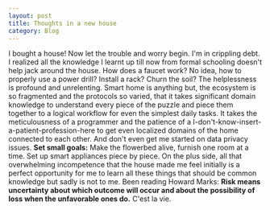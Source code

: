 ```yaml
---
layout: post
title: Thoughts in a new house
category: Blog
---
```


I bought a house! Now let the trouble and worry begin.
I'm in crippling debt.
I realized all the knowledge I learnt up till now from formal schooling doesn't help jack around the house. How does a faucet work? No idea, how to properly use a power drill? Install a rack? Churn the soil? The helplessness is profound and unrelenting. 
Smart home is anything but, the ecosystem is so fragmented and the protocols so varied, that it takes significant domain knowledge to understand every piece of the puzzle and piece them together to a logical workflow for even the simplest daily tasks. It takes the meticulousness of a programmer and the patience of a I-don't-know-insert-a-patient-profession-here to get even localized domains of the home connected to each other. And don't even get me started on data privacy issues.
**Set small goals:** Make the flowerbed alive, furnish one room at a time. Set up smart appliances piece by piece.
On the plus side, all that overwhelming incompetence that the house made me feel initially is a perfect opportunity for me to learn all these things that should be common knowledge but sadly is not to me.
Been reading Howard Marks: **Risk means uncertainty about which outcome will occur and about the possibility of loss when the unfavorable ones do.**
C'est la vie.
